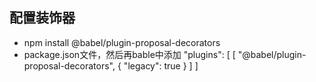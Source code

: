 ## 配置装饰器
* npm install @babel/plugin-proposal-decorators
* package.json文件，然后再bable中添加 "plugins": [ [ "@babel/plugin-proposal-decorators", { "legacy": true } ] ]